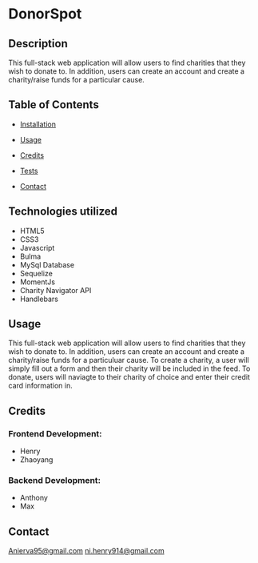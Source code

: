 # DonorSpot

 ## Description  

 This full-stack web application will allow users to find charities that they wish to donate to. In addition, users can create an account and create a charity/raise funds for a particular cause. 

 ## Table of Contents 

 - [Installation](#Intallation)

 - [Usage](#Usage) 

 - [Credits](#Credits) 

 - [Tests](#Tests) 

 - [Contact](#Contact) 

 ## Technologies utilized

- HTML5
- CSS3
- Javascript
- Bulma
- MySql Database
- Sequelize
- MomentJs
- Charity Navigator API
- Handlebars

 ## Usage 

 This full-stack web application will allow users to find charities that they wish to donate to. In addition, users can create an account and create a charity/raise funds for a particuluar cause. To create a charity, a user will simply fill out a form and then their charity will be included in the feed. To donate, users will naviagte to their charity of choice and enter their credit card information in.

 ## Credits 

 ### Frontend Development:
 - Henry
 - Zhaoyang

 ### Backend Development:
 - Anthony
 - Max

 ## Contact 

 Anierva95@gmail.com
 ni.henry914@gmail.com

